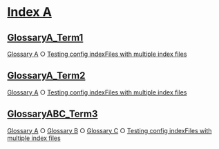 # [Index A](#index-a)

## [GlossaryA\_Term1](#glossarya_term1)

[Glossary A][1] ○ [Testing config indexFiles with multiple index files][2]

## [GlossaryA\_Term2](#glossarya_term2)

[Glossary A][3] ○ [Testing config indexFiles with multiple index files][2]

## [GlossaryABC\_Term3](#glossaryabc_term3)

[Glossary A][4] ○ [Glossary B][5] ○ [Glossary C][6] ○ [Testing config indexFiles with multiple index files][2]

[1]: ./glossary-a.md#glossarya_term1

[2]: ./document.md#testing-config-indexfiles-with-multiple-index-files

[3]: ./glossary-a.md#glossarya_term2

[4]: ./glossary-a.md#glossaryabc_term3

[5]: ./sub1/glossary-b.md#glossaryabc_term3

[6]: ./sub1/sub2/glossary-c.md#glossaryabc_term3
